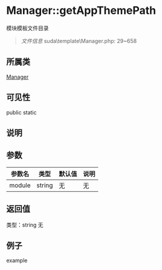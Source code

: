 # Manager::getAppThemePath
模块模板文件目录
> *文件信息* suda\template\Manager.php: 29~658
## 所属类 

[Manager](../Manager.md)

## 可见性

  public  static
## 说明



## 参数

| 参数名 | 类型 | 默认值 | 说明 |
|--------|-----|-------|-------|
| module |  string | 无 | 无 |

## 返回值
类型：string
无

## 例子

example
